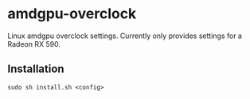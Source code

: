 # amdgpu-overclock
Linux amdgpu overclock settings. Currently only provides settings for a Radeon RX 590.

## Installation
```
sudo sh install.sh <config>
```
